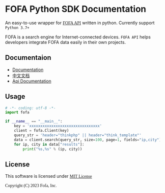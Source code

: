 # FOFA Python SDK Documentation

An easy-to-use wrapper for <a href="https://fofa.info/api"><font face="menlo">FOFA API</font></a> written in python. Currently support `Python 3.7+`

FOFA is a search engine for Internet-connected devices. `FOFA API` helps developers integrate FOFA data easily in their own projects.

## Documentaion
- <a href="./docs/README_EN.md"> Documentation </a>
- <a href="./docs/README_CN.md"> 中文文档 </a>
- [Api Documentation](https://fofapro.github.io/fofa-py/index.html)

## Usage   
``` python
# -*- coding: utf-8 -*-
import fofa

if __name__ == "__main__":
    key = 'xxxxxxxxxxxxxxxxxxxxxxxxxxxxxxxx'
    client = fofa.Client(key)               
    query_str = 'header="thinkphp" || header="think_template"'                           
    data = client.search(query_str, size=100, page=1, fields="ip,city") 
    for ip, city in data["results"]:
        print("%s,%s" % (ip, city))          
```
## License
This software is licensed under <a href="https://opensource.org/licenses/mit"><font face="menlo">MIT License</a>

Copyright (C) 2023 Fofa, Inc.
